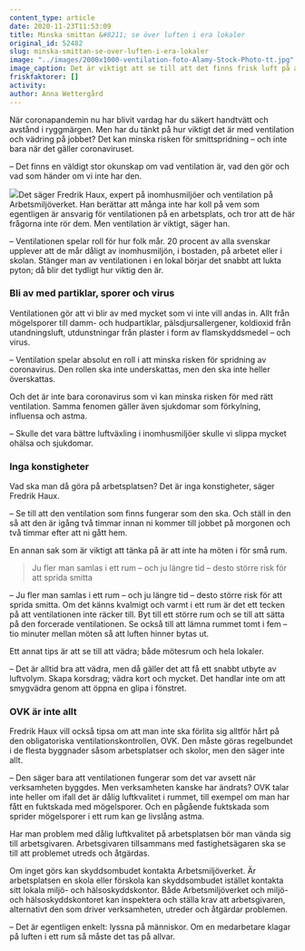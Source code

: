 ```yaml
---
content_type: article
date: 2020-11-23T11:53:09
title: Minska smittan &#8211; se över luften i era lokaler
original_id: 52482
slug: minska-smittan-se-over-luften-i-era-lokaler
image: "../images/2000x1000-ventilation-foto-Alamy-Stock-Photo-tt.jpg"
image_caption: Det är viktigt att se till att det finns frisk luft på arbetsplatsen, för att minska risken för smittspridning. Se över ventilationen och vädra ofta, är två av Arbetsmiljöverkets råd.
friskfaktorer: []
activity:
author: Anna Wettergård
---
```


När coronapandemin nu har blivit vardag har du säkert handtvätt och avstånd i ryggmärgen. Men har du tänkt på hur viktigt det är med ventilation och vädring på jobbet? Det kan minska risken för smittspridning – och inte bara när det gäller coronaviruset.

– Det finns en väldigt stor okunskap om vad ventilation är, vad den gör och vad som händer om vi inte har den.

[![](https://www.suntarbetsliv.se/wp-content/uploads/2020/11/200x220-Fredrik-Haux.jpg)](https://www.suntarbetsliv.se/wp-content/uploads/2020/11/200x220-Fredrik-Haux.jpg)Det säger Fredrik Haux, expert på inomhusmiljöer och ventilation på Arbetsmiljöverket. Han berättar att många inte har koll på vem som egentligen är ansvarig för ventilationen på en arbetsplats, och tror att de här frågorna inte rör dem. Men ventilation är viktigt, säger han.

– Ventilationen spelar roll för hur folk mår. 20 procent av alla svenskar upplever att de mår dåligt av inomhusmiljön, i bostaden, på arbetet eller i skolan. Stänger man av ventilationen i en lokal börjar det snabbt att lukta pyton; då blir det tydligt hur viktig den är.

### Bli av med partiklar, sporer och virus

Ventilationen gör att vi blir av med mycket som vi inte vill andas in. Allt från mögelsporer till damm- och hudpartiklar, pälsdjursallergener, koldioxid från utandningsluft, utdunstningar från plaster i form av flamskyddsmedel – och virus.

– Ventilation spelar absolut en roll i att minska risken för spridning av coronavirus. Den rollen ska inte underskattas, men den ska inte heller överskattas.

Och det är inte bara coronavirus som vi kan minska risken för med rätt ventilation. Samma fenomen gäller även sjukdomar som förkylning, influensa och astma.

– Skulle det vara bättre luftväxling i inomhusmiljöer skulle vi slippa mycket ohälsa och sjukdomar.

### Inga konstigheter

Vad ska man då göra på arbetsplatsen? Det är inga konstigheter, säger Fredrik Haux.

– Se till att den ventilation som finns fungerar som den ska. Och ställ in den så att den är igång två timmar innan ni kommer till jobbet på morgonen och två timmar efter att ni gått hem.

En annan sak som är viktigt att tänka på är att inte ha möten i för små rum.

> Ju fler man samlas i ett rum – och ju längre tid – desto större risk för att sprida smitta

– Ju fler man samlas i ett rum – och ju längre tid – desto större risk för att sprida smitta. Om det känns kvalmigt och varmt i ett rum är det ett tecken på att ventilationen inte räcker till. Byt till ett större rum och se till att sätta på den forcerade ventilationen. Se också till att lämna rummet tomt i fem – tio minuter mellan möten så att luften hinner bytas ut.

Ett annat tips är att se till att vädra; både mötesrum och hela lokaler.

– Det är alltid bra att vädra, men då gäller det att få ett snabbt utbyte av luftvolym. Skapa korsdrag; vädra kort och mycket. Det handlar inte om att smygvädra genom att öppna en glipa i fönstret.

### OVK är inte allt

Fredrik Haux vill också tipsa om att man inte ska förlita sig alltför hårt på den obligatoriska ventilationskontrollen, OVK. Den måste göras regelbundet i de flesta byggnader såsom arbetsplatser och skolor, men den säger inte allt.

– Den säger bara att ventilationen fungerar som det var avsett när verksamheten byggdes. Men verksamheten kanske har ändrats? OVK talar inte heller om ifall det är dålig luftkvalitet i rummet, till exempel om man har fått en fuktskada med mögelsporer. Och en pågående fuktskada som sprider mögelsporer i ett rum kan ge livslång astma.

Har man problem med dålig luftkvalitet på arbetsplatsen bör man vända sig till arbetsgivaren. Arbetsgivaren tillsammans med fastighetsägaren ska se till att problemet utreds och åtgärdas.

Om inget görs kan skyddsombudet kontakta Arbetsmiljöverket. Är arbetsplatsen en skola eller förskola kan skyddsombudet istället kontakta sitt lokala miljö- och hälsoskyddskontor. Både Arbetsmiljöverket och miljö- och hälsoskyddskontoret kan inspektera och ställa krav att arbetsgivaren, alternativt den som driver verksamheten, utreder och åtgärdar problemen.

– Det är egentligen enkelt: lyssna på människor. Om en medarbetare klagar på luften i ett rum så måste det tas på allvar.

